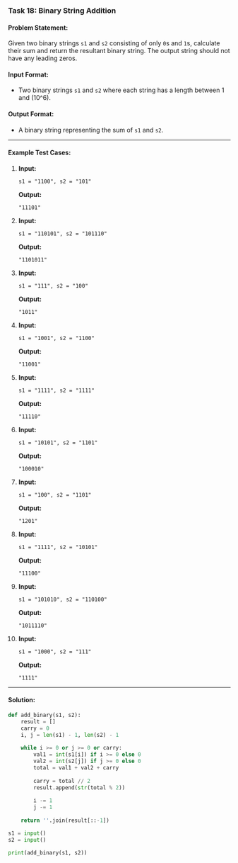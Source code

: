 ### Task 18: **Binary String Addition**

#### Problem Statement:
Given two binary strings `s1` and `s2` consisting of only `0`s and `1`s, calculate their sum and return the resultant binary string. The output string should not have any leading zeros.

#### Input Format:
- Two binary strings `s1` and `s2` where each string has a length between 1 and \(10^6\).

#### Output Format:
- A binary string representing the sum of `s1` and `s2`.

---

#### Example Test Cases:

1. **Input:**
   ```
   s1 = "1100", s2 = "101"
   ```
   **Output:**
   ```
   "11101"
   ```

2. **Input:**
   ```
   s1 = "110101", s2 = "101110"
   ```
   **Output:**
   ```
   "1101011"
   ```

3. **Input:**
   ```
   s1 = "111", s2 = "100"
   ```
   **Output:**
   ```
   "1011"
   ```

4. **Input:**
   ```
   s1 = "1001", s2 = "1100"
   ```
   **Output:**
   ```
   "11001"
   ```

5. **Input:**
   ```
   s1 = "1111", s2 = "1111"
   ```
   **Output:**
   ```
   "11110"
   ```

6. **Input:**
   ```
   s1 = "10101", s2 = "1101"
   ```
   **Output:**
   ```
   "100010"
   ```

7. **Input:**
   ```
   s1 = "100", s2 = "1101"
   ```
   **Output:**
   ```
   "1201"
   ```

8. **Input:**
   ```
   s1 = "1111", s2 = "10101"
   ```
   **Output:**
   ```
   "11100"
   ```

9. **Input:**
   ```
   s1 = "101010", s2 = "110100"
   ```
   **Output:**
   ```
   "1011110"
   ```

10. **Input:**
    ```
    s1 = "1000", s2 = "111"
    ```
    **Output:**
    ```
    "1111"
    ```

---

#### Solution:

```python
def add_binary(s1, s2):
    result = []
    carry = 0
    i, j = len(s1) - 1, len(s2) - 1
    
    while i >= 0 or j >= 0 or carry:
        val1 = int(s1[i]) if i >= 0 else 0
        val2 = int(s2[j]) if j >= 0 else 0
        total = val1 + val2 + carry
        
        carry = total // 2
        result.append(str(total % 2))
        
        i -= 1
        j -= 1
    
    return ''.join(result[::-1])

s1 = input()
s2 = input()

print(add_binary(s1, s2))
```
